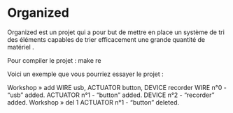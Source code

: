 # Organized
Organized est un projet qui a pour but de mettre en place un système de tri des éléments capables de trier efficacement une grande quantité de matériel .


Pour compiler le projet :
    make re


Voici un exemple que vous pourriez essayer le projet :

Workshop » add WIRE usb, ACTUATOR button, DEVICE recorder
WIRE n°0 - “usb” added.
ACTUATOR n°1 - “button” added.
DEVICE n°2 - “recorder” added.
Workshop » del 1
ACTUATOR n°1 - “button” deleted.
